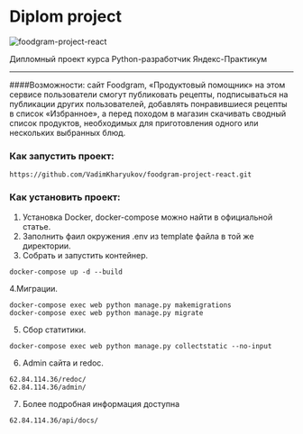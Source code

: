# Diplom project
![foodgram-project-react](https://github.com/VadimKharyukov/foodgram-project-react/actions/workflows/main.yml/badge.svg)

Дипломный проект курса Python-разработчик Яндекс-Практикум
***
####Возможности:
сайт Foodgram, «Продуктовый помощник» на этом сервисе пользователи смогут публиковать рецепты,
подписываться на публикации других пользователей, 
добавлять понравившиеся рецепты в список «Избранное», а перед походом в магазин скачивать сводный список продуктов,
необходимых для приготовления одного или нескольких выбранных блюд.

### Как запустить проект:


```
https://github.com/VadimKharyukov/foodgram-project-react.git
```
### Как установить проект:
1. Установка Docker, docker-compose можно найти в официальной статье.
2. Заполнить фаил окружения .env из template файла в той же директории.
3. Собрать и запустить контейнер.
```
docker-compose up -d --build
```
4.Миграции.

```
docker-compose exec web python manage.py makemigrations
docker-compose exec web python manage.py migrate
```
5. Сбор статитики.
```
docker-compose exec web python manage.py collectstatic --no-input
```
6. Admin сайта и redoc.
```
62.84.114.36/redoc/
62.84.114.36/admin/
```
7. Более подробная информация доступна
```
62.84.114.36/api/docs/
```